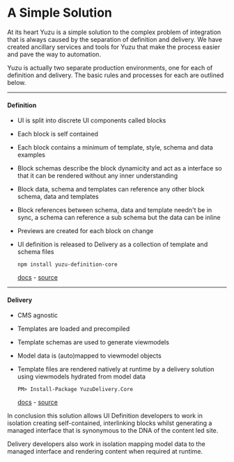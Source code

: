 # A Simple Solution

At its heart Yuzu is a simple solution to the complex problem of integration that is always caused by the separation of definition and delivery. We have created ancillary services and tools for Yuzu that make the process easier and pave the way to automation.

Yuzu is actually two separate production environments, one for each of definition and delivery. The basic rules and processes for each are outlined below.

---

#### Definition

- UI is split into discrete UI components called blocks
- Each block is self contained
- Each block contains a minimum of template, style, schema and data examples
- Block schemas describe the block dynamicity and act as a interface so that it can be rendered without any inner understanding
- Block data, schema and templates can reference any other block schema, data and templates
- Block references between schema, data and template needn't be in sync, a schema can reference a sub schema but the data can be inline
- Previews are created for each block on change
- UI definition is released to Delivery as a collection of template and schema files

    ```
    npm install yuzu-definition-core
    ```
    [docs]() - 
    [source](https://github.com/balanced-dev/yuzu-definition-core)

---

#### Delivery

- CMS agnostic
- Templates are loaded and precompiled
- Template schemas are used to generate viewmodels
- Model data is (auto)mapped to viewmodel objects
- Template files are rendered natively at runtime by a delivery solution using viewmodels hydrated from model data

    ```
    PM> Install-Package YuzuDelivery.Core
    ```
    [docs]() - 
    [source](https://github.com/balanced-dev/yuzu-definition-core)

In conclusion this solution allows UI Definition developers to work in isolation creating self-contained, interlinking blocks whilst generating a managed interface that is synonymous to the DNA of the content led site.

Delivery developers also work in isolation mapping model data to the managed interface and rendering content when required at runtime. 
